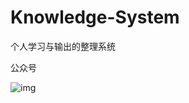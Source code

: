 # Knowledge-System
个人学习与输出的整理系统

公众号

![img](http://a2.qpic.cn/psb?/e4d0c26b-f1fa-4b7d-8b43-1aec7da02576/ng*kTlasjcRaFN*L.42DTJt32S1yvnU4dNXPUa0Jsm4!/b/dC0BAAAAAAAA&ek=1&kp=1&pt=0&bo=AgECAQAAAAARFyA!&tl=1&vuin=285807068&tm=1528120800&sce=60-2-2&rf=viewer_4)

